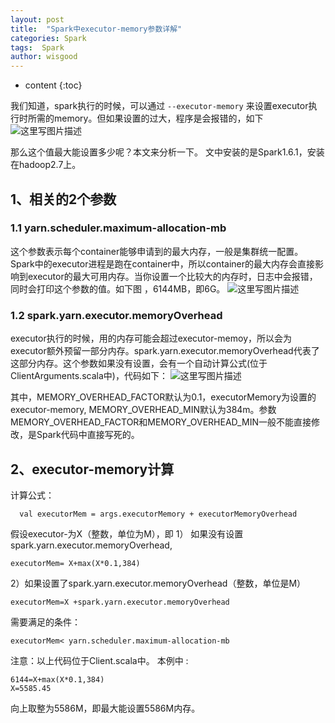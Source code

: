 ```yaml
---
layout: post
title:  "Spark中executor-memory参数详解"
categories: Spark
tags:  Spark
author: wisgood
---
```



* content
{:toc}



我们知道，spark执行的时候，可以通过	```--executor-memory``` 来设置executor执行时所需的memory。但如果设置的过大，程序是会报错的，如下
![这里写图片描述](http://img.blog.csdn.net/20170905213901938)
 
那么这个值最大能设置多少呢？本文来分析一下。
文中安装的是Spark1.6.1，安装在hadoop2.7上。
## 1、相关的2个参数
### 1.1 yarn.scheduler.maximum-allocation-mb
这个参数表示每个container能够申请到的最大内存，一般是集群统一配置。Spark中的executor进程是跑在container中，所以container的最大内存会直接影响到executor的最大可用内存。当你设置一个比较大的内存时，日志中会报错，同时会打印这个参数的值。如下图 ，6144MB，即6G。
 ![这里写图片描述](http://img.blog.csdn.net/20170905213956387)

### 1.2 spark.yarn.executor.memoryOverhead
executor执行的时候，用的内存可能会超过executor-memoy，所以会为executor额外预留一部分内存。spark.yarn.executor.memoryOverhead代表了这部分内存。这个参数如果没有设置，会有一个自动计算公式(位于ClientArguments.scala中)，代码如下：
 ![这里写图片描述](http://img.blog.csdn.net/20170905214008132)

其中，MEMORY_OVERHEAD_FACTOR默认为0.1，executorMemory为设置的executor-memory, MEMORY_OVERHEAD_MIN默认为384m。参数MEMORY_OVERHEAD_FACTOR和MEMORY_OVERHEAD_MIN一般不能直接修改，是Spark代码中直接写死的。

## 2、executor-memory计算
计算公式：
```
  val executorMem = args.executorMemory + executorMemoryOverhead
```

假设executor-为X（整数，单位为M），即
1） 如果没有设置spark.yarn.executor.memoryOverhead,
```
executorMem= X+max(X*0.1,384)
```
2）如果设置了spark.yarn.executor.memoryOverhead（整数，单位是M）
```
executorMem=X +spark.yarn.executor.memoryOverhead 
```
需要满足的条件：
```
executorMem< yarn.scheduler.maximum-allocation-mb  
```

注意：以上代码位于Client.scala中。
本例中 :
```
6144=X+max(X*0.1,384) 
X=5585.45 
```
向上取整为5586M，即最大能设置5586M内存。
